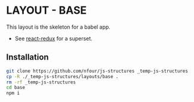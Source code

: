 # LAYOUT - BASE

This layout is the skeleton for a babel app.

- See [react-redux](/layouts/react-redux) for a superset.

## Installation
```bash
git clone https://github.com/nfour/js-structures _temp-js-structures
cp -R ./_temp-js-structures/layouts/base .
rm -rf _temp-js-structures
cd base
npm i
```
